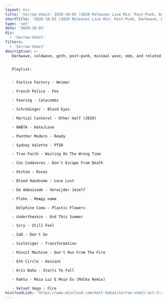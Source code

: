 ```yaml
---
layout: mix
title: 'Sorrow-Vomit: 2020-10-03 (2020 Releases Live Mix: Post-Punk, Darkwave, EBM, Cold Wave, Synth, Goth)'
shortTitle: '2020-10-03 (2020 Releases Live Mix: Post-Punk, Darkwave, EBM, Cold Wave, Synth, Goth)'
type: 'set'
date: '2020-10-03'
djs:
  - 'Sorrow-Vomit'
filters:
  - 'Sorrow-Vomit'
description: >-
   Darkwave, coldwave, goth, post-punk, minimal wave, ebm, and related releases from 2020... brand new and some neglected from previous months.


   Playlist:


   - Factice Factory - Weimar

   - French Police - Feo

   - Fearing - Catacombs

   - Schrödinger - Blood Eyes

   - Martial Canterel - Other Half (2020)

   - NABTA - Hate/Love

   - Panther Modern - Ready

   - Sydney Valette - PTSD

   - True Faith - Waiting On The Wrong Time

   - Ces Cadáveres - Don't Escape From Death

   - Otchim - Roses

   - Blood Handsome - Love Lost

   - De Ambassade - Verwijder Jezelf

   - Ploho - Между нами

   - Delphine Coma - Plastic Flowers

   - Undertheskin - End This Summer

   - Scry - Still Feel

   - SaD - Don't Go

   - Violetiger - Transformation

   - Minuit Machine - Don't Run From The Fire

   - 6th Circle - Deviant

   - Kris Baha - Starts To Fall

   - Rakta - Meia Luz E Meio Eu (Malka Remix)

   - Velvet Vega - Fire
mixcloudLink: 'https://www.mixcloud.com/matt-kokas/sorrow-vomit-oct-3-2020-2020-releases'
---
```

